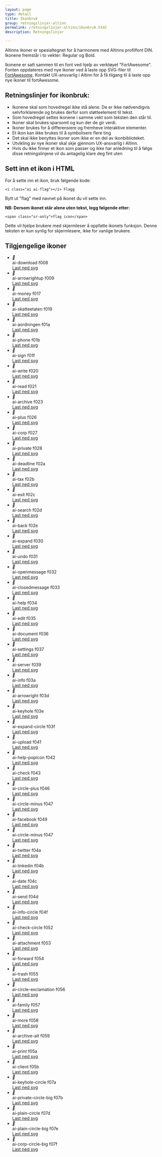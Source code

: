 ```yaml
---
layout: page
type: detail
title: Ikonbruk
group: retningslinjer-altinn
permalink: /retningslinjer-altinn/ikonbruk.html
description: Retningslinjer

---
```


<p class="a-leadText a-fontBold">Altinns ikoner er spesialtegnet for å harmonere med Altinns profilfont DIN. Ikonene fremstår i to vekter: Regular og Bold.</p>

Ikonene er satt sammen til en font ved hjelp av verktøyet "FortAwesome". Fonten oppdateres med nye ikoner ved å laste opp SVG-filer til [FortAwesome](https://www.fortawesome.com/). Kontakt UX-ansvarlig i Altinn for å få tilgang til å laste opp nye ikoner til fortAwesome.

## Retningslinjer for ikonbruk:
- Ikonene skal som hovedregel ikke stå alene. De er ikke nødvendigvis selvforklarende og brukes derfor som støtteelement til tekst.
- Som hovedregel settes ikonene i samme vekt som teksten den står til.
- Ikoner skal brukes sparsomt og kun der de gir verdi.
- Ikoner brukes for å differensiere og fremheve interaktive elementer.
- Et ikon kan ikke brukes til å symbolisere flere ting
- Det skal ikke benyttes ikoner som ikke er en del av ikonbiblioteket.
- Utvikling av nye ikoner skal skje gjennom UX-ansvarlig i Altinn.
- Hvis du ikke finner et ikon som passer og ikke har anledning til å følge disse retningslinjene vil du antagelig klare deg fint uten

## Sett inn et ikon i HTML

For å sette inn et ikon, bruk følgende kode:

```
<i class="ai ai-flag"></i> Flagg
```

Bytt ut "flag" med navnet på ikonet du vil sette inn.

**NB: Dersom ikonet står alene uten tekst, legg følgende etter:**

```
<span class="sr-only">flag icon</span>
```

Dette vil hjelpe brukere med skjermleser å oppfatte ikonets funksjon. Denne teksten er kun synlig for skjermlesere, ikke for vanlige brukere.

<h2> Tilgjengelige ikoner </h2>

<ul class="no-decoration">
	<li class="a-st-iconItem">
	    <div class="a-st-iconPreview">
	    	<i class="ai ai-lg">&#xf008;</i>
	    </div>
	    <div class="a-st-iconLabel">
	    	<span class="">ai-download</span>
	    	<span class="d-block">f008</span>
	    </div>
	  	<a href="../fortAwesome/icons/svg/download.svg">Last ned svg</a>
	</li>
	<li class="a-st-iconItem">
	    <div class="a-st-iconPreview">
	    	<i class="ai ai-lg">&#xf009;</i>
	    </div>
	    <div class="a-st-iconLabel">
	    	<span class="">ai-arrowrightup</span>
	    	<span class="d-block">f009</span>
	    </div>
	  	<a href="../fortAwesome/icons/svg/arrowrightup.svg">Last ned svg</a>
	</li>
	<li class="a-st-iconItem">
	    <div class="a-st-iconPreview">
	    	<i class="ai ai-lg">&#xf017;</i>
	    </div>
	    <div class="a-st-iconLabel">
	    	<span class="">ai-money</span>
	    	<span class="d-block">f017</span>
	    </div>
	  	<a href="../fortAwesome/icons/svg/money.svg">Last ned svg</a>
	</li>
	<li class="a-st-iconItem">
	    <div class="a-st-iconPreview">
	    	<i class="ai ai-lg">&#xf019;</i>
	    </div>
	    <div class="a-st-iconLabel">
	    	<span class="">ai-skatteetaten</span>
	    	<span class="d-block">f019</span>
	    </div>
	  	<a href="../fortAwesome/icons/svg/skatteetaten.svg">Last ned svg</a>
	</li>
	<li class="a-st-iconItem">
	    <div class="a-st-iconPreview">
	    	<i class="ai ai-lg">&#xf01a;</i>
	    </div>
	    <div class="a-st-iconLabel">
	    	<span class="">ai-aordningen</span>
	    	<span class="d-block">f01a</span>
	    </div>
	  	<a href="../fortAwesome/icons/svg/aordningen.svg">Last ned svg</a>
	</li>
	<li class="a-st-iconItem">
	    <div class="a-st-iconPreview">
	    	<i class="ai ai-lg">&#xf01b;</i>
	    </div>
	    <div class="a-st-iconLabel">
	    	<span class="">ai-phone</span>
	    	<span class="d-block">f01b</span>
	    </div>
	  	<a href="../fortAwesome/icons/svg/aordningen.svg">Last ned svg</a>
	</li>
	<li class="a-st-iconItem">
	    <div class="a-st-iconPreview">
	    	<i class="ai ai-lg">&#xf01f;</i>
	    </div>
	    <div class="a-st-iconLabel">
	    	<span class="">ai-sign</span>
	    	<span class="d-block">f01f</span>
	    </div>
	  	<a href="../fortAwesome/icons/svg/aordningen.svg">Last ned svg</a>
	</li>
	<li class="a-st-iconItem">
	    <div class="a-st-iconPreview">
	    	<i class="ai ai-lg">&#xf020;</i>
	    </div>
	    <div class="a-st-iconLabel">
	    	<span class="">ai-write</span>
	    	<span class="d-block">f020</span>
	    </div>
	  	<a href="../fortAwesome/icons/svg/aordningen.svg">Last ned svg</a>
	</li>
	<li class="a-st-iconItem">
	    <div class="a-st-iconPreview">
	    	<i class="ai ai-lg">&#xf021;</i>
	    </div>
	    <div class="a-st-iconLabel">
	    	<span class="">ai-read</span>
	    	<span class="d-block">f021</span>
	    </div>
	  	<a href="../fortAwesome/icons/svg/aordningen.svg">Last ned svg</a>
	</li>
	<li class="a-st-iconItem">
	    <div class="a-st-iconPreview">
	    	<i class="ai ai-lg">&#xf023;</i>
	    </div>
	    <div class="a-st-iconLabel">
	    	<span class="">ai-archive</span>
	    	<span class="d-block">f023</span>
	    </div>
	  	<a href="../fortAwesome/icons/svg/aordningen.svg">Last ned svg</a>
	</li>
	<li class="a-st-iconItem">
	    <div class="a-st-iconPreview">
	    	<i class="ai ai-lg">&#xf026;</i>
	    </div>
	    <div class="a-st-iconLabel">
	    	<span class="">ai-plus</span>
	    	<span class="d-block">f026</span>
	    </div>
	  	<a href="../fortAwesome/icons/svg/aordningen.svg">Last ned svg</a>
	</li>
	<li class="a-st-iconItem">
	    <div class="a-st-iconPreview">
	    	<i class="ai ai-lg">&#xf027;</i>
	    </div>
	    <div class="a-st-iconLabel">
	    	<span class="">ai-corp</span>
	    	<span class="d-block">f027</span>
	    </div>
	  	<a href="../fortAwesome/icons/svg/aordningen.svg">Last ned svg</a>
	</li>
	<li class="a-st-iconItem">
	    <div class="a-st-iconPreview">
	    	<i class="ai ai-lg">&#xf028;</i>
	    </div>
	    <div class="a-st-iconLabel">
	    	<span class="">ai-private</span>
	    	<span class="d-block">f028</span>
	    </div>
	  	<a href="../fortAwesome/icons/svg/aordningen.svg">Last ned svg</a>
	</li>
	<li class="a-st-iconItem">
	    <div class="a-st-iconPreview">
	    	<i class="ai ai-lg">&#xf02a;</i>
	    </div>
	    <div class="a-st-iconLabel">
	    	<span class="">ai-deadline</span>
	    	<span class="d-block">f02a</span>
	    </div>
	  	<a href="../fortAwesome/icons/svg/aordningen.svg">Last ned svg</a>
	</li>
	<li class="a-st-iconItem">
	    <div class="a-st-iconPreview">
	    	<i class="ai ai-lg">&#xf02b;</i>
	    </div>
	    <div class="a-st-iconLabel">
	    	<span class="">ai-tax</span>
	    	<span class="d-block">f02b</span>
	    </div>
	  	<a href="../fortAwesome/icons/svg/aordningen.svg">Last ned svg</a>
	</li>
	<li class="a-st-iconItem">
	    <div class="a-st-iconPreview">
	    	<i class="ai ai-lg">&#xf02c;</i>
	    </div>
	    <div class="a-st-iconLabel">
	    	<span class="">ai-exit</span>
	    	<span class="d-block">f02c</span>
	    </div>
	  	<a href="../fortAwesome/icons/svg/aordningen.svg">Last ned svg</a>
	</li>
	<li class="a-st-iconItem">
	    <div class="a-st-iconPreview">
	    	<i class="ai ai-lg">&#xf02d;</i>
	    </div>
	    <div class="a-st-iconLabel">
	    	<span class="">ai-search</span>
	    	<span class="d-block">f02d</span>
	    </div>
	  	<a href="../fortAwesome/icons/svg/aordningen.svg">Last ned svg</a>
	</li>
	<li class="a-st-iconItem">
	    <div class="a-st-iconPreview">
	    	<i class="ai ai-lg">&#xf02e;</i>
	    </div>
	    <div class="a-st-iconLabel">
	    	<span class="">ai-back</span>
	    	<span class="d-block">f02e</span>
	    </div>
	  	<a href="../fortAwesome/icons/svg/aordningen.svg">Last ned svg</a>
	</li>
	<li class="a-st-iconItem">
	    <div class="a-st-iconPreview">
	    	<i class="ai ai-lg">&#xf030;</i>
	    </div>
	    <div class="a-st-iconLabel">
	    	<span class="">ai-expand</span>
	    	<span class="d-block">f030</span>
	    </div>
	  	<a href="../fortAwesome/icons/svg/aordningen.svg">Last ned svg</a>
	</li>
	<li class="a-st-iconItem">
	    <div class="a-st-iconPreview">
	    	<i class="ai ai-lg">&#xf031;</i>
	    </div>
	    <div class="a-st-iconLabel">
	    	<span class="">ai-undo</span>
	    	<span class="d-block">f031</span>
	    </div>
	  	<a href="../fortAwesome/icons/svg/aordningen.svg">Last ned svg</a>
	</li>
	<li class="a-st-iconItem">
	    <div class="a-st-iconPreview">
	    	<i class="ai ai-lg">&#xf032;</i>
	    </div>
	    <div class="a-st-iconLabel">
	    	<span class="">ai-openmessage</span>
	    	<span class="d-block">f032</span>
	    </div>
	  	<a href="../fortAwesome/icons/svg/aordningen.svg">Last ned svg</a>
	</li>
	<li class="a-st-iconItem">
	    <div class="a-st-iconPreview">
	    	<i class="ai ai-lg">&#xf033;</i>
	    </div>
	    <div class="a-st-iconLabel">
	    	<span class="">ai-closedmessage</span>
	    	<span class="d-block">f033</span>
	    </div>
	  	<a href="../fortAwesome/icons/svg/aordningen.svg">Last ned svg</a>
	</li>
	<li class="a-st-iconItem">
	    <div class="a-st-iconPreview">
	    	<i class="ai ai-lg">&#xf034;</i>
	    </div>
	    <div class="a-st-iconLabel">
	    	<span class="">ai-help</span>
	    	<span class="d-block">f034</span>
	    </div>
	  	<a href="../fortAwesome/icons/svg/aordningen.svg">Last ned svg</a>
	</li>
	<li class="a-st-iconItem">
	    <div class="a-st-iconPreview">
	    	<i class="ai ai-lg">&#xf035;</i>
	    </div>
	    <div class="a-st-iconLabel">
	    	<span class="">ai-edit</span>
	    	<span class="d-block">f035</span>
	    </div>
	  	<a href="../fortAwesome/icons/svg/aordningen.svg">Last ned svg</a>
	</li>
	<li class="a-st-iconItem">
	    <div class="a-st-iconPreview">
	    	<i class="ai ai-lg">&#xf036;</i>
	    </div>
	    <div class="a-st-iconLabel">
	    	<span class="">ai-document</span>
	    	<span class="d-block">f036</span>
	    </div>
	  	<a href="../fortAwesome/icons/svg/aordningen.svg">Last ned svg</a>
	</li>
	<li class="a-st-iconItem">
	    <div class="a-st-iconPreview">
	    	<i class="ai ai-lg">&#xf037;</i>
	    </div>
	    <div class="a-st-iconLabel">
	    	<span class="">ai-settings</span>
	    	<span class="d-block">f037</span>
	    </div>
	  	<a href="../fortAwesome/icons/svg/aordningen.svg">Last ned svg</a>
	</li>
	<li class="a-st-iconItem">
	    <div class="a-st-iconPreview">
	    	<i class="ai ai-lg">&#xf039;</i>
	    </div>
	    <div class="a-st-iconLabel">
	    	<span class="">ai-server</span>
	    	<span class="d-block">f039</span>
	    </div>
	  	<a href="../fortAwesome/icons/svg/aordningen.svg">Last ned svg</a>
	</li>
	<li class="a-st-iconItem">
	    <div class="a-st-iconPreview">
	    	<i class="ai ai-lg">&#xf03a;</i>
	    </div>
	    <div class="a-st-iconLabel">
	    	<span class="">ai-info</span>
	    	<span class="d-block">f03a</span>
	    </div>
	  	<a href="../fortAwesome/icons/svg/aordningen.svg">Last ned svg</a>
	</li>
	<li class="a-st-iconItem">
	    <div class="a-st-iconPreview">
	    	<i class="ai ai-lg">&#xf03d;</i>
	    </div>
	    <div class="a-st-iconLabel">
	    	<span class="">ai-arrowright</span>
	    	<span class="d-block">f03d</span>
	    </div>
	  	<a href="../fortAwesome/icons/svg/aordningen.svg">Last ned svg</a>
	</li>
	<li class="a-st-iconItem">
	    <div class="a-st-iconPreview">
	    	<i class="ai ai-lg">&#xf03e;</i>
	    </div>
	    <div class="a-st-iconLabel">
	    	<span class="">ai-keyhole</span>
	    	<span class="d-block">f03e</span>
	    </div>
	  	<a href="../fortAwesome/icons/svg/aordningen.svg">Last ned svg</a>
	</li>
	<li class="a-st-iconItem">
	    <div class="a-st-iconPreview">
	    	<i class="ai ai-lg">&#xf03f;</i>
	    </div>
	    <div class="a-st-iconLabel">
	    	<span class="">ai-expand-circle</span>
	    	<span class="d-block">f03f</span>
	    </div>
	  	<a href="../fortAwesome/icons/svg/aordningen.svg">Last ned svg</a>
	</li>
	<li class="a-st-iconItem">
	    <div class="a-st-iconPreview">
	    	<i class="ai ai-lg">&#xf041;</i>
	    </div>
	    <div class="a-st-iconLabel">
	    	<span class="">ai-upload</span>
	    	<span class="d-block">f041</span>
	    </div>
	  	<a href="../fortAwesome/icons/svg/aordningen.svg">Last ned svg</a>
	</li>
	<li class="a-st-iconItem">
	    <div class="a-st-iconPreview">
	    	<i class="ai ai-lg">&#xf042;</i>
	    </div>
	    <div class="a-st-iconLabel">
	    	<span class="">ai-help-popicon</span>
	    	<span class="d-block">f042</span>
	    </div>
	  	<a href="../fortAwesome/icons/svg/aordningen.svg">Last ned svg</a>
	</li>
	<li class="a-st-iconItem">
	    <div class="a-st-iconPreview">
	    	<i class="ai ai-lg">&#xf043;</i>
	    </div>
	    <div class="a-st-iconLabel">
	    	<span class="">ai-check</span>
	    	<span class="d-block">f043</span>
	    </div>
	  	<a href="../fortAwesome/icons/svg/aordningen.svg">Last ned svg</a>
	</li>
	<li class="a-st-iconItem">
	    <div class="a-st-iconPreview">
	    	<i class="ai ai-lg">&#xf046;</i>
	    </div>
	    <div class="a-st-iconLabel">
	    	<span class="">ai-circle-plus</span>
	    	<span class="d-block">f046</span>
	    </div>
	  	<a href="../fortAwesome/icons/svg/aordningen.svg">Last ned svg</a>
	</li>
	<li class="a-st-iconItem">
	    <div class="a-st-iconPreview">
	    	<i class="ai ai-lg">&#xf047;</i>
	    </div>
	    <div class="a-st-iconLabel">
	    	<span class="">ai-circle-minus</span>
	    	<span class="d-block">f047</span>
	    </div>
	  	<a href="../fortAwesome/icons/svg/aordningen.svg">Last ned svg</a>
	</li>
	<li class="a-st-iconItem">
	    <div class="a-st-iconPreview">
	    	<i class="ai ai-lg">&#xf049;</i>
	    </div>
	    <div class="a-st-iconLabel">
	    	<span class="">ai-facebook</span>
	    	<span class="d-block">f049</span>
	    </div>
	  	<a href="../fortAwesome/icons/svg/aordningen.svg">Last ned svg</a>
	</li>
	<li class="a-st-iconItem">
	    <div class="a-st-iconPreview">
	    	<i class="ai ai-lg">&#xf047;</i>
	    </div>
	    <div class="a-st-iconLabel">
	    	<span class="">ai-circle-minus</span>
	    	<span class="d-block">f047</span>
	    </div>
	  	<a href="../fortAwesome/icons/svg/aordningen.svg">Last ned svg</a>
	</li>
	<li class="a-st-iconItem">
	    <div class="a-st-iconPreview">
	    	<i class="ai ai-lg">&#xf04a;</i>
	    </div>
	    <div class="a-st-iconLabel">
	    	<span class="">ai-twitter</span>
	    	<span class="d-block">f04a</span>
	    </div>
	  	<a href="../fortAwesome/icons/svg/aordningen.svg">Last ned svg</a>
	</li>
	<li class="a-st-iconItem">
	    <div class="a-st-iconPreview">
	    	<i class="ai ai-lg">&#xf04b;</i>
	    </div>
	    <div class="a-st-iconLabel">
	    	<span class="">ai-linkedin</span>
	    	<span class="d-block">f04b</span>
	    </div>
	  	<a href="../fortAwesome/icons/svg/aordningen.svg">Last ned svg</a>
	</li>
	<li class="a-st-iconItem">
	    <div class="a-st-iconPreview">
	    	<i class="ai ai-lg">&#xf04c;</i>
	    </div>
	    <div class="a-st-iconLabel">
	    	<span class="">ai-date</span>
	    	<span class="d-block">f04c</span>
	    </div>
	  	<a href="../fortAwesome/icons/svg/aordningen.svg">Last ned svg</a>
	</li>
	<li class="a-st-iconItem">
	    <div class="a-st-iconPreview">
	    	<i class="ai ai-lg">&#xf04d;</i>
	    </div>
	    <div class="a-st-iconLabel">
	    	<span class="">ai-send</span>
	    	<span class="d-block">f04d</span>
	    </div>
	  	<a href="../fortAwesome/icons/svg/aordningen.svg">Last ned svg</a>
	</li>
	<li class="a-st-iconItem">
	    <div class="a-st-iconPreview">
	    	<i class="ai ai-lg">&#xf04f;</i>
	    </div>
	    <div class="a-st-iconLabel">
	    	<span class="">ai-info-circle</span>
	    	<span class="d-block">f04f</span>
	    </div>
	  	<a href="../fortAwesome/icons/svg/aordningen.svg">Last ned svg</a>
	</li>
	<li class="a-st-iconItem">
	    <div class="a-st-iconPreview">
	    	<i class="ai ai-lg">&#xf052;</i>
	    </div>
	    <div class="a-st-iconLabel">
	    	<span class="">ai-check-circle</span>
	    	<span class="d-block">f052</span>
	    </div>
	  	<a href="../fortAwesome/icons/svg/aordningen.svg">Last ned svg</a>
	</li>
	<li class="a-st-iconItem">
	    <div class="a-st-iconPreview">
	    	<i class="ai ai-lg">&#xf053;</i>
	    </div>
	    <div class="a-st-iconLabel">
	    	<span class="">ai-attachment</span>
	    	<span class="d-block">f053</span>
	    </div>
	  	<a href="../fortAwesome/icons/svg/aordningen.svg">Last ned svg</a>
	</li>
	<li class="a-st-iconItem">
	    <div class="a-st-iconPreview">
	    	<i class="ai ai-lg">&#xf054;</i>
	    </div>
	    <div class="a-st-iconLabel">
	    	<span class="">ai-forward</span>
	    	<span class="d-block">f054</span>
	    </div>
	  	<a href="../fortAwesome/icons/svg/aordningen.svg">Last ned svg</a>
	</li>
	<li class="a-st-iconItem">
	    <div class="a-st-iconPreview">
	    	<i class="ai ai-lg">&#xf055;</i>
	    </div>
	    <div class="a-st-iconLabel">
	    	<span class="">ai-trash</span>
	    	<span class="d-block">f055</span>
	    </div>
	  	<a href="../fortAwesome/icons/svg/aordningen.svg">Last ned svg</a>
	</li>
	<li class="a-st-iconItem">
	    <div class="a-st-iconPreview">
	    	<i class="ai ai-lg">&#xf056;</i>
	    </div>
	    <div class="a-st-iconLabel">
	    	<span class="">ai-circle-exclamation</span>
	    	<span class="d-block">f056</span>
	    </div>
	  	<a href="../fortAwesome/icons/svg/aordningen.svg">Last ned svg</a>
	</li>
	<li class="a-st-iconItem">
	    <div class="a-st-iconPreview">
	    	<i class="ai ai-lg">&#xf057;</i>
	    </div>
	    <div class="a-st-iconLabel">
	    	<span class="">ai-family</span>
	    	<span class="d-block">f057</span>
	    </div>
	  	<a href="../fortAwesome/icons/svg/aordningen.svg">Last ned svg</a>
	</li>
	<li class="a-st-iconItem">
	    <div class="a-st-iconPreview">
	    	<i class="ai ai-lg">&#xf058;</i>
	    </div>
	    <div class="a-st-iconLabel">
	    	<span class="">ai-more</span>
	    	<span class="d-block">f058</span>
	    </div>
	  	<a href="../fortAwesome/icons/svg/aordningen.svg">Last ned svg</a>
	</li>
	<li class="a-st-iconItem">
	    <div class="a-st-iconPreview">
	    	<i class="ai ai-lg">&#xf059;</i>
	    </div>
	    <div class="a-st-iconLabel">
	    	<span class="">ai-archive-alt</span>
	    	<span class="d-block">f059</span>
	    </div>
	  	<a href="../fortAwesome/icons/svg/aordningen.svg">Last ned svg</a>
	</li>
	<li class="a-st-iconItem">
	    <div class="a-st-iconPreview">
	    	<i class="ai ai-lg">&#xf05a;</i>
	    </div>
	    <div class="a-st-iconLabel">
	    	<span class="">ai-print</span>
	    	<span class="d-block">f05a</span>
	    </div>
	  	<a href="../fortAwesome/icons/svg/aordningen.svg">Last ned svg</a>
	</li>
	<li class="a-st-iconItem">
	    <div class="a-st-iconPreview">
	    	<i class="ai ai-lg">&#xf05b;</i>
	    </div>
	    <div class="a-st-iconLabel">
	    	<span class="">ai-client</span>
	    	<span class="d-block">f05b</span>
	    </div>
	  	<a href="../fortAwesome/icons/svg/aordningen.svg">Last ned svg</a>
	</li>
	<li class="a-st-iconItem">
	    <div class="a-st-iconPreview">
	    	<i class="ai ai-lg">&#xf07a;</i>
	    </div>
	    <div class="a-st-iconLabel">
	    	<span class="">ai-keyhole-circle</span>
	    	<span class="d-block">f07a</span>
	    </div>
	  	<a href="../fortAwesome/icons/svg/aordningen.svg">Last ned svg</a>
	</li>
	<li class="a-st-iconItem">
	    <div class="a-st-iconPreview">
	    	<i class="ai ai-lg">&#xf07b;</i>
	    </div>
	    <div class="a-st-iconLabel">
	    	<span class="">ai-private-circle-big</span>
	    	<span class="d-block">f07b</span>
	    </div>
	  	<a href="../fortAwesome/icons/svg/aordningen.svg">Last ned svg</a>
	</li>
	<li class="a-st-iconItem">
	    <div class="a-st-iconPreview">
	    	<i class="ai ai-lg">&#xf07d;</i>
	    </div>
	    <div class="a-st-iconLabel">
	    	<span class="">ai-plain-circle</span>
	    	<span class="d-block">f07d</span>
	    </div>
	  	<a href="../fortAwesome/icons/svg/aordningen.svg">Last ned svg</a>
	</li>
	<li class="a-st-iconItem">
	    <div class="a-st-iconPreview">
	    	<i class="ai ai-lg">&#xf07e;</i>
	    </div>
	    <div class="a-st-iconLabel">
	    	<span class="">ai-plain-circle-big</span>
	    	<span class="d-block">f07e</span>
	    </div>
	  	<a href="../fortAwesome/icons/svg/aordningen.svg">Last ned svg</a>
	</li>
	<li class="a-st-iconItem">
	    <div class="a-st-iconPreview">
	    	<i class="ai ai-lg">&#xf07f;</i>
	    </div>
	    <div class="a-st-iconLabel">
	    	<span class="">ai-corp-circle-big</span>
	    	<span class="d-block">f07f</span>
	    </div>
	  	<a href="../fortAwesome/icons/svg/aordningen.svg">Last ned svg</a>
	</li>
</ul>
